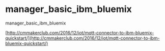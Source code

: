 # manager_basic_ibm_bluemix
manager_basic_ibm_bluemix

[http://cmmakerclub.com/2016/12/iot/mqtt-connector-to-ibm-bluemix-quickstart/](http://cmmakerclub.com/2016/12/iot/mqtt-connector-to-ibm-bluemix-quickstart/)
